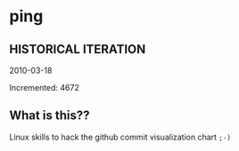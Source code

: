 # ping

## HISTORICAL ITERATION
2010-03-18

Incremented: 4672

## What is this?? 
Linux skills to hack the github commit visualization chart `;-)`
